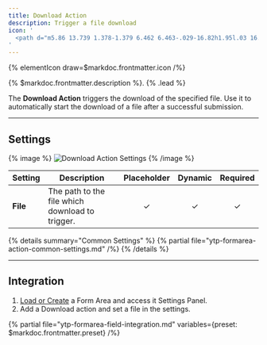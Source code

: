 ```yaml
---
title: Download Action
description: Trigger a file download
icon: '
  <path d="m5.86 13.739 1.378-1.379 6.462 6.463-.029-16.82h1.95l.03 16.82 6.46-6.463 1.38 1.379-8.816 8.816-8.815-8.816ZM2.997 26.202l.037 1.8h24.002l-.036-1.8H2.997Z" fill-rule="nonzero"/>
'
---
```


{% elementIcon draw=$markdoc.frontmatter.icon /%}

{% $markdoc.frontmatter.description %}. {% .lead %}

The **Download Action** triggers the download of the specified file. Use it to automatically start the download of a file after a successful submission.

---

## Settings

{% image %}
![Download Action Settings](/assets/ytp/forms/action-download-settings.webp)
{% /image %}

| Setting | Description | Placeholder | Dynamic | Required |
| ------- | ----------- | :---------: | :-----: | :------: |
| **File** | The path to the file which download to trigger. | &#x2713; | &#x2713; | &#x2713; |

{% details summary="Common Settings" %}
    {% partial file="ytp-formarea-action-common-settings.md" /%}
{% /details %}

---

## Integration

1. [Load or Create](../integration) a Form Area and access it Settings Panel.
1. Add a Download action and set a file in the settings.

{% partial file="ytp-formarea-field-integration.md" variables={preset: $markdoc.frontmatter.preset} /%}

